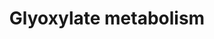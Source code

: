 ---
annotations:
- id: PW:0000013
  parent: disease pathway
  type: Pathway Ontology
  value: disease pathway
- id: DOID:2977
  parent: genetic disease
  type: Disease Ontology
  value: primary hyperoxaluria
- id: PW:0001781
  parent: disease pathway
  type: Pathway Ontology
  value: primary hyperoxaluria pathway
- id: CL:0000182
  parent: native cell
  type: Cell Type Ontology
  value: hepatocyte
- id: CL:0000003
  parent: native cell
  type: Cell Type Ontology
  value: native cell
- id: DOID:0111672
  parent: genetic disease
  type: Disease Ontology
  value: primary hyperoxaluria type 3
- id: DOID:0111670
  parent: genetic disease
  type: Disease Ontology
  value: primary hyperoxaluria type 1
- id: PW:0001780
  parent: disease pathway
  type: Pathway Ontology
  value: hyperoxaluria pathway
- id: DOID:655
  parent: genetic disease
  type: Disease Ontology
  value: inherited metabolic disorder
- id: PW:0001783
  parent: disease pathway
  type: Pathway Ontology
  value: primary hyperoxaluria type 2 pathway
- id: PW:0001782
  parent: disease pathway
  type: Pathway Ontology
  value: primary hyperoxaluria type 1 pathway
- id: DOID:0111671
  parent: genetic disease
  type: Disease Ontology
  value: primary hyperoxaluria type 2
- id: PW:0000440
  parent: classic metabolic pathway
  type: Pathway Ontology
  value: glycine metabolic pathway
- id: PW:0000083
  parent: classic metabolic pathway
  type: Pathway Ontology
  value: D-alanine metabolic pathway
authors:
- EmiliaAgasi
- Alexandrabosch
- Egonw
- DeSl
description: The glyoxylate metabolism in hepatocytes is affected by primary hyperoxaluria
  (PH) types 1-3, leading to glyoxylate accumulation and hence, increased oxalate
  production, which is transported out of the hepatocytes by SLC26a1 transporters
  on the basolateral membrane into the blood and consequently, the kidneys, where
  it causes the occurrence of CaOx (calcium + oxalate) crystal deposition and hence,
  kidney stones. PH1 is caused due to a mutation of the AGT (glyoxylate aminotransferase)
  trimer, responsible for the conversion of glyoxylate into pyruvate in the peroxisome.
  PH2 is caused by mutations of glyoxylate reductase (GR), that converts 3-hydroxypyruvate
  into D-glycerate in the cytosol. It also catalyses the conversion of glyoxylate
  into glycolate. PH3 is linked to mutations on the HOGA1 gene, yielding the tetramer
  4‐hydroxy‐2‐oxoglutarate aldolase, which acts in the mitochondrion to convert 4-hydroxy-2-oxoglutarate
  to glyoxylate. Secondary hyperoxaluria is caused by (1) increased absorption of
  dietary oxalate through the GI tract or (2) increased consumption of dietary oxalate.
  There is an abundance of knowledge gaps in this pathway, specifically regarding
  the peroxisomal and mitochondrial transporters for several metabolites. This pathway
  is based on Physicians Guide to the Diagnosis, Treatment, and Follow-up of Inherited
  Metabolic Diseases by Nenad Blau Chapter 28 (Hyperoxalurias) (ISBN 3642403360).
last-edited: 2022-02-25
organisms:
- Homo sapiens
redirect_from:
- /index.php/Pathway:WP5166
- /instance/WP5166
- /instance/WP5166_rr122169
revision: r122169
schema-jsonld:
- '@context': https://schema.org/
  '@id': https://wikipathways.github.io/pathways/WP5166.html
  '@type': Dataset
  creator:
    '@type': Organization
    name: WikiPathways
  description: The glyoxylate metabolism in hepatocytes is affected by primary hyperoxaluria
    (PH) types 1-3, leading to glyoxylate accumulation and hence, increased oxalate
    production, which is transported out of the hepatocytes by SLC26a1 transporters
    on the basolateral membrane into the blood and consequently, the kidneys, where
    it causes the occurrence of CaOx (calcium + oxalate) crystal deposition and hence,
    kidney stones. PH1 is caused due to a mutation of the AGT (glyoxylate aminotransferase)
    trimer, responsible for the conversion of glyoxylate into pyruvate in the peroxisome.
    PH2 is caused by mutations of glyoxylate reductase (GR), that converts 3-hydroxypyruvate
    into D-glycerate in the cytosol. It also catalyses the conversion of glyoxylate
    into glycolate. PH3 is linked to mutations on the HOGA1 gene, yielding the tetramer
    4‐hydroxy‐2‐oxoglutarate aldolase, which acts in the mitochondrion to convert
    4-hydroxy-2-oxoglutarate to glyoxylate. Secondary hyperoxaluria is caused by (1)
    increased absorption of dietary oxalate through the GI tract or (2) increased
    consumption of dietary oxalate. There is an abundance of knowledge gaps in this
    pathway, specifically regarding the peroxisomal and mitochondrial transporters
    for several metabolites. This pathway is based on Physicians Guide to the Diagnosis,
    Treatment, and Follow-up of Inherited Metabolic Diseases by Nenad Blau Chapter
    28 (Hyperoxalurias) (ISBN 3642403360).
  keywords:
  - 1P5CDH
  - 3-hydroxypyruvate
  - AGT
  - AspAT
  - C5H6NO3
  - C5H8NO5
  - Calcium
  - D-glycerate
  - DAO
  - FAD
  - GO
  - GRHPR
  - Glycine
  - Glycolate
  - Glyoxylate
  - HOG
  - HOGA1
  - HYPDH
  - Hydroxyproline
  - L-Alanine
  - L-Serine
  - L-glycerate
  - LDH5
  - Oxalate
  - PXMP2
  - Pyruvate
  - SLC26A1
  - SPT
  - Unknown mitochondrialHPRO carrier
  - Unknown peroxisomalglyoxylate carrier
  - Unknownglyoxylatecarrier
  license: CC0
  name: Glyoxylate metabolism
seo: CreativeWork
title: Glyoxylate metabolism
wpid: WP5166
---